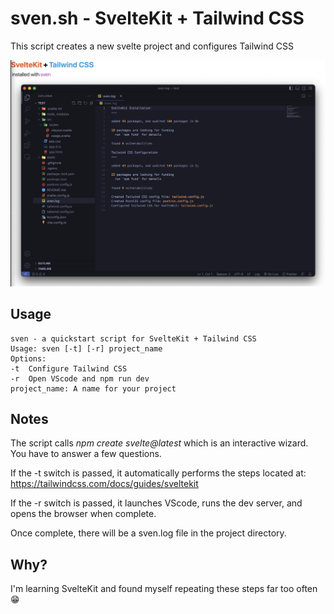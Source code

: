 # sven.sh - SvelteKit + Tailwind CSS
This script creates a new svelte project and configures Tailwind CSS

![Installed](img/sven.png)

## Usage
```
sven - a quickstart script for SvelteKit + Tailwind CSS
Usage: sven [-t] [-r] project_name
Options:
-t  Configure Tailwind CSS
-r  Open VScode and npm run dev
project_name: A name for your project
```

## Notes
The script calls *npm create svelte@latest* which is an interactive wizard. You have to answer a few questions. 

If the -t switch is passed, it automatically performs the steps located at: https://tailwindcss.com/docs/guides/sveltekit

If the -r switch is passed, it launches VScode, runs the dev server, and opens the browser when complete.

Once complete, there will be a sven.log file in the project directory.

## Why?
I'm learning SvelteKit and found myself repeating these steps far too often 😁